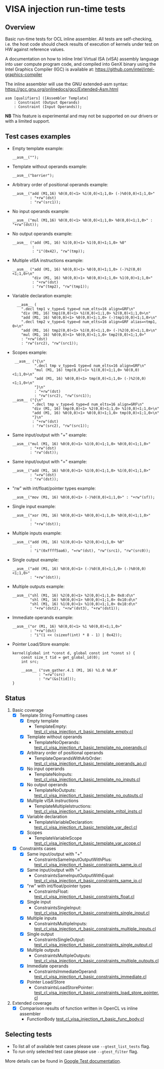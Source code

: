 # VISA injection run-time tests

## Overview

Basic run-time tests for OCL inline assembler.
All tests are self-checking, i.e. the host code should check results of execution of kernels under test on HW against reference values.

A documentation on how to inline Intel Virtual ISA (vISA) assembly language into user compute program code, and compiled into GenX binary using the Intel Graphics Compiler (IGC) is available at:
    https://github.com/intel/intel-graphics-compiler

The inline assembler will use the GNU extended-asm syntax:
https://gcc.gnu.org/onlinedocs/gcc/Extended-Asm.html
```
asm [qualifiers] ([Assembler Template]
    : Constraint (Output Operands)
    : Constraint (Input Operands));
```

**NB**
This feature is experimental and may not be supported on our drivers or with a limited support.

## Test cases examples

- Empty template
  example:
  ```
  __asm__("");
  ```
- Template without operands
  example:
  ```
  __asm__("barrier");
  ```
- Arbitrary order of positional operands
  example:
  ```
  __asm__("add (M1,16) %0(0,0)<1> %1(0,0)<1;1,0> (-)%0(0,0)<1;1,0>"
          : "+rw"(dst)
          : "rw"(src1));
  ```
- No input operands
  example:
  ```
  __asm__("mul (M1,16) %0(0,0)<1> %0(0,0)<1;1,0> %0(0,0)<1;1,0>" : "+rw"(dst));
  ```
- No output operands
  example:
  ```
  __asm__ ("add (M1, 16) %1(0,0)<1> %1(0,0)<1;1,0> %0"
           :
           : "i"(0x42), "rw"(tmp));
  ```
- Multiple vISA instructions
  example:
  ```
  __asm__ ("add (M1, 16) %0(0,0)<1> %0(0,0)<1;1,0> (-)%2(0,0)<1;1,0>\n"
           "div (M1, 16) %0(0,0)<1> %0(0,0)<1;1,0> %1(0,0)<1;1,0>"
           : "+rw"(dst)
           : "rw"(tmp2), "rw"(tmp1));
  ```
- Variable declaration
  example:
  ```
    __asm__ (
      ".decl tmp1 v_type=G type=d num_elts=16 align=GRF\n"
      "div (M1, 16) tmp1(0,0)<1> %1(0,0)<1;1,0> %2(0,0)<1;1,0>\n"
      "add (M1, 16) %0(0,0)<1> %0(0,0)<1;1,0> (-)tmp1(0,0)<1;1,0>\n"
      ".decl tmp2 v_type=G type=d num_elts=16 align=GRF alias=<tmp1, 0>\n"
      "add (M1, 16) tmp2(0,0)<1> %1(0,0)<1;1,0> (-)%2(0,0)<1;1,0>\n"
      "mul (M1, 16) %0(0,0)<1> %0(0,0)<1;1,0> tmp2(0,0)<1;1,0>"
      : "+rw"(dst)
      : "rw"(src2), "rw"(src1));
  ```
- Scopes
  example:
  ```
   __asm__ ("{\n"
            ".decl tmp v_type=G type=d num_elts=16 align=GRF\n"
            "mul (M1, 16) tmp(0,0)<1> %1(0,0)<1;1,0> %0(0,0)<1;1,0>\n"
            "add (M1, 16) %0(0,0)<1> tmp(0,0)<1;1,0> (-)%2(0,0)<1;1,0>\n"
            "}\n"
            : "+rw"(dst)
            : "rw"(src2), "rw"(src1));
  __asm__ ("{\n"
           ".decl tmp v_type=G type=d num_elts=16 align=GRF\n"
           "div (M1, 16) tmp(0,0)<1> %2(0,0)<1;1,0> %1(0,0)<1;1,0>\n"
           "add (M1, 16) %0(0,0)<1> %0(0,0)<1;1,0> tmp(0,0)<1;1,0>\n"
           "}\n"
           : "+rw"(dst)
           : "rw"(src2), "rw"(src1));
  ```
- Same input/output with "+"
  example:
  ```
  __asm__("mul (M1, 16) %0(0,0)<1> %1(0,0)<1;1,0> %0(0,0)<1;1,0>"
          : "+rw"(dst)
          : "rw"(dst));
  ```
- Same input/output with "="
  example:
  ```
  __asm__("add (M1, 16) %0(0,0)<1> %1(0,0)<1;1,0> %1(0,0)<1;1,0>"
          : "=rw"(dst)
          : "rw"(dst));
  ```
- "rw" with int/float/pointer types
  example:
  ```
  __asm__("mov (M1, 16) %0(0,0)<1> (-)%0(0,0)<1;1,0>" : "+rw"(sf));
  ```
- Single input
  example:
  ```
  __asm__("xor (M1, 16) %0(0,0)<1> %0(0,0)<1;1,0> %0(0,0)<1;1,0>"
          :
          : "+rw"(dst));
  ```
- Multiple inputs
  example:
  ```
  __asm__("add (M1, 16) %1(0,0)<1> %2(0,0)<1;1,0> %0"
          :
          : "i"(0xffff5aa6), "=rw"(dst), "rw"(src1), "rw"(src0));
  ```
- Single output
  example:
  ```
  __asm__("add (M1, 16) %0(0,0)<1> (-)%0(0,0)<1;1,0> (-)%0(0,0)<1;1,0>"
          : "+rw"(dst));
  ```
- Multiple outputs
  example:
  ```
  __asm__("shl (M1, 16) %2(0,0)<1> %2(0,0)<1;1,0> 0x8:d\n"
          "shl (M1, 16) %0(0,0)<1> %0(0,0)<1;1,0> 0x10:d\n"
          "shl (M1, 16) %1(0,0)<1> %1(0,0)<1;1,0> 0x18:d\n"
          : "+rw"(dst2), "+rw"(dst3), "+rw"(dst1));
  ```
- Immediate operands
  example:
  ```
  __asm__("or (M1, 16) %0(0,0)<1> %1 %0(0,0)<1;1,0>"
          : "+rw"(dst)
          : "i"(1 << (sizeof(int) * 8 - 1) | 0x42));
  ```
- Pointer Load/Store
  example:
  ```
  kernel(global int *const d, global const int *const s) {
      const size_t tid = get_global_id(0);
      int src;

      __asm__ ("svm_gather.4.1 (M1, 16) %1.0 %0.0"
              : "=rw"(src)
              : "rw"(&s[tid]));
  }
  ```


## Status

1. Basic coverage
    - [x] Template String Formatting cases
      - [x] Empty template
        - TemplateEmpty: [test_cl_visa_injection_rt_basic_template_empty.cl](test_cl_visa_injection_rt_basic_template_empty.cl)
      - [x] Template without operands
        - TemplateNoOperands: [test_cl_visa_injection_rt_basic_template_no_operands.cl](test_cl_visa_injection_rt_basic_template_no_operands.cl)
      - [x] Arbitrary order of positional operands
        - TemplateOperandsWithArbOrder: [test_cl_visa_injection_rt_basic_template_operands_ao.cl](test_cl_visa_injection_rt_basic_template_operands_ao.cl)
      - [x] No input operands
        - TemplateNoInputs: [test_cl_visa_injection_rt_basic_template_no_inputs.cl](test_cl_visa_injection_rt_basic_template_no_inputs.cl)
      - [x] No output operands
        - TemplateNoOutputs: [test_cl_visa_injection_rt_basic_template_no_outputs.cl](test_cl_visa_injection_rt_basic_template_no_outputs.cl)
      - [x] Multiple vISA instructions
        - TemplateMultipleIstructions: [test_cl_visa_injection_rt_basic_template_mltpl_insts.cl](test_cl_visa_injection_rt_basic_template_mltpl_insts.cl)
      - [x] Variable declaration
        - TemplateVariableDeclaration: [test_cl_visa_injection_rt_basic_template_var_decl.cl](test_cl_visa_injection_rt_basic_template_var_decl.cl)
      - [x] Scopes
        - TemplateVariableScope [test_cl_visa_injection_rt_basic_template_var_scope.cl](test_cl_visa_injection_rt_basic_template_var_scope.cl)
    - [x] Constraints cases
      - [x] Same input/output with "+"
        - ConstraintsSameInputOutputWithPlus: [test_cl_visa_injection_rt_basic_constraints_same_io.cl](test_cl_visa_injection_rt_basic_constraints_same_io.cl)
      - [x] Same input/output with "="
        - ConstraintsSameInputOutputWithEqual: [test_cl_visa_injection_rt_basic_constraints_same_io.cl](test_cl_visa_injection_rt_basic_constraints_same_io.cl)
      - [x] "rw" with int/float/pointer types
        - ConstraintsFloat: [test_cl_visa_injection_rt_basic_constraints_float.cl](test_cl_visa_injection_rt_basic_constraints_float.cl)
      - [x] Single input
        - ConstraintsSingleInput: [test_cl_visa_injection_rt_basic_constraints_single_input.cl](test_cl_visa_injection_rt_basic_constraints_single_input.cl)
      - [x] Multiple inputs
        - ConstraintsMultipleInputs: [test_cl_visa_injection_rt_basic_constraints_multiple_inputs.cl](test_cl_visa_injection_rt_basic_constraints_multiple_inputs.cl)
      - [x] Single output
        - ConstraintsSingleOutput: [test_cl_visa_injection_rt_basic_constraints_single_output.cl](test_cl_visa_injection_rt_basic_constraints_single_output.cl)
      - [x] Multiple outputs
        - ConstraintsMultipleOutputs: [test_cl_visa_injection_rt_basic_constraints_multiple_outputs.cl](test_cl_visa_injection_rt_basic_constraints_multiple_outputs.cl)
      - [x] Immediate operands
        - ConstraintsImmediateOperand: [test_cl_visa_injection_rt_basic_constraints_immediate.cl](test_cl_visa_injection_rt_basic_constraints_immediate.cl)
      - [x] Pointer Load/Store
        - ConstraintsLoadStorePointer: [test_cl_visa_injection_rt_basic_constraints_load_store_pointer.cl](test_cl_visa_injection_rt_basic_constraints_load_store_pointer.cl)
2. Extended coverage
   - [x] Comparison results of function written in OpenCL vs inline assembler
     - FunctionBody [test_cl_visa_injection_rt_basic_func_body.cl](test_cl_visa_injection_rt_basic_func_body.cl)

## Selecting tests

* To list all of available test cases please use `--gtest_list_tests` flag.
* To run only selected test case please use `--gtest_filter` flag.

More details can be found in [Google Test documentation]([https://github.com/google/googletest/blob/master/googletest/docs/advanced.md#selecting-tests).
